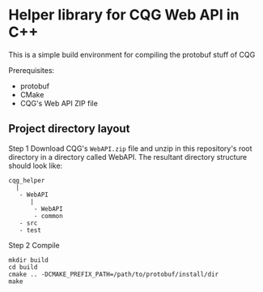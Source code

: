 # Helper library for CQG Web API in C++

This is a simple build environment for compiling the protobuf stuff of CQG

Prerequisites:
- protobuf
- CMake
- CQG's Web API ZIP file

## Project directory layout

Step 1 Download CQG's `WebAPI.zip` file and unzip in this repository's root directory in a directory called WebAPI. The resultant directory structure should look like:
```
cqg_helper
  |
   - WebAPI
      |
       - WebAPI
       - common
   - src
   - test
```
 
Step 2 Compile
```
mkdir build
cd build
cmake .. -DCMAKE_PREFIX_PATH=/path/to/protobuf/install/dir
make
```
